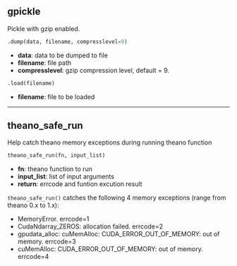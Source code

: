 ## gpickle
Pickle with gzip enabled.
```python
.dump(data, filename, compresslevel=9)
```
* **data**: data to be dumped to file
* **filename**: file path
* **compresslevel**: gzip compression level, default = 9.

```python
.load(filename)
```
* **filename**: file to be loaded

_______________________________________________________________________
## theano_safe_run
Help catch theano memory exceptions during running theano function
```python
theano_safe_run(fn, input_list)
```
* **fn**: theano function to run
* **input_list**: list of input arguments
* **return**: errcode and funtion excution result

`theano_safe_run()` catches the following 4 memory exceptions (range from theano 0.x to 1.x):
* MemoryError. errcode=1
* CudaNdarray_ZEROS: allocation failed. errcode=2
* gpudata_alloc: cuMemAlloc: CUDA_ERROR_OUT_OF_MEMORY: out of memory. errcode=3
* cuMemAlloc: CUDA_ERROR_OUT_OF_MEMORY: out of memory. errcode=4

